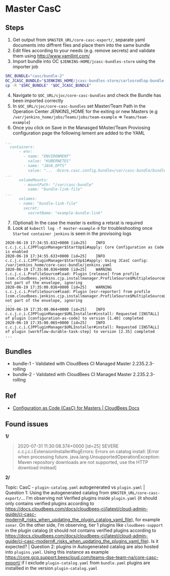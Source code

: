 # Master CasC

## Steps

1. Get output from `$MASTER_URL/core-casc-export/`, separate yaml documents into diffrent files and place them into the same bundle
2. Edit files according to your needs (e.g. remove secrets) and validate them using http://www.yamllint.com/
3. Import bundle into OC `$JENKINS-HOME/jcasc-bundles-store` using the importer job  

```sh
SRC_BUNDLE="casc/bundle-2"
OC_JCASC_BUNDLE="$JENKINS_HOME/jcasc-bundles-store/carlosrodlop-bundle-2"
cp -R "$SRC_BUNDLE" "$OC_JCASC_BUNDLE"
```

4. Navigate to `$OC_URL/cjoc/core-casc-bundles` and check the Bundle has been imported correctly
5. In `$OC_URL/cjoc/core-casc-bundles` set Master/Team Path in the Operation Center JENKINS_HOME for the exiting or new Masters (e.g `/var/jenkins_home/jobs/Teams/jobs/team-example` => `Teams/team-example`)
6. Once you click on Save in the Manasged MAster/Team Proviosing configuration page the following lement are added to the YAML

```yaml
...
  containers:
      - env:
        - name: "ENVIRONMENT"
          value: "KUBERNETES"
        - name: "JAVA_OPTS"
          value: "... -Dcore.casc.config.bundle=/var/casc-bundle/bundle-link.yaml ..."
...
      volumeMounts:
        - mountPath: "/var/casc-bundle"
          name: "bundle-link-file"
...
      volumes:
      - name: "bundle-link-file"
        secret:
          secretName: "example-bundle-link"
```

7. (Optional) In the case the master is exiting a retsrat is required
8. Look at `kubectl log -f master-example-0` for troubleshooting once `Started container jenkins` is seen in the provisoing logs

```log
2020-06-19 17:34:55.632+0000 [id=25]	INFO	c.c.j.c.i.CJPPluginManager$StartUp$1#apply: Core Configuration as Code is enabled
2020-06-19 17:34:55.633+0000 [id=25]	INFO	c.c.j.c.i.CJPPluginManager$StartUp$1#apply: Using JCasC config: /var/jenkins_home/core-casc-bundle/jenkins.yaml
2020-06-19 17:35:00.036+0000 [id=25]	WARNING	c.c.j.c.i.ProfileSource#load: Plugin [release] from profile [com.cloudbees.jenkins.cjp.installmanager.ProfileSource$MultipleSource@80b40c6] not part of the envelope, ignoring
2020-06-19 17:35:00.036+0000 [id=25]	WARNING	c.c.j.c.i.ProfileSource#load: Plugin [esr-reporter] from profile [com.cloudbees.jenkins.cjp.installmanager.ProfileSource$MultipleSource@80b40c6] not part of the envelope, ignoring
...
2020-06-19 17:35:00.064+0000 [id=25]	INFO	c.c.j.c.i.CJPPluginManager$URLInstaller#install: Requested [INSTALL] of plugin [configuration-as-code] to version [1.40] completed
2020-06-19 17:35:00.065+0000 [id=25]	INFO	c.c.j.c.i.CJPPluginManager$URLInstaller#install: Requested [INSTALL] of plugin [workflow-durable-task-step] to version [2.35] completed
...
```

## Bundles

* bundle-1 - Validated with CloudBees CI Managed Master 2.235.2.3-rolling
* bundle-2 - Validated with CloudBees CI Managed Master 2.235.2.3-rolling

## Ref

* [Configuration as Code (CasC) for Masters | CloudBees Docs](https://docs.cloudbees.com/docs/cloudbees-core/latest/cloud-admin-guide/core-casc-modern)

## Found issues

**1/**

> 2020-07-31 11:30:08.374+0000 [id=25]	SEVERE	c.c.j.c.i.ExtensionInstaller#logErrors: Errors on catalog install: [Error when processing future. java.lang.UnsupportedOperationException: Maven repository downloads are not supported, use the HTTP download instead]

**2/**

Topic: CasC - `plugin-catalog.yaml` autogenerated vs `plugin.yaml` | Question 1: Using the autogenerated catalog from `$MASTER_URL/core-casc-export/`... I'm observing not Verified plugins inside `plugin.yaml` (it should only contains verified plugins according to  https://docs.cloudbees.com/docs/cloudbees-ci/latest/cloud-admin-guide/ci-casc-modern#_risks_when_updating_the_plugin_catalog_yaml_file), for example `sonar`. On the other side, I'm observing, tier 1 plugins like `cloudbees-support` in the plugin catalog (it should not contains verified plugins according to https://docs.cloudbees.com/docs/cloudbees-ci/latest/cloud-admin-guide/ci-casc-modern#_risks_when_updating_the_plugins_yaml_file). Is it expected? | Question 2: plugins in Autogenerated catalog are also hosted into `plugins.yaml`. Using this instance as example https://core.gcp.support.beescloud.com/teams-dse-team-na/core-casc-export/ if I exclude `plugin-catalog.yaml` from `bundle.yaml` plugins are installled in the version `plugin-catalog.yaml`